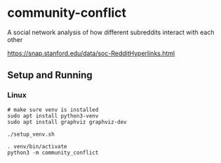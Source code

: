 # community-conflict
A social network analysis of how different subreddits interact with each other

https://snap.stanford.edu/data/soc-RedditHyperlinks.html

## Setup and Running

### Linux

```shell
# make sure venv is installed
sudo apt install python3-venv
sudo apt install graphviz graphviz-dev

./setup_venv.sh

. venv/bin/activate
python3 -m community_conflict
```
